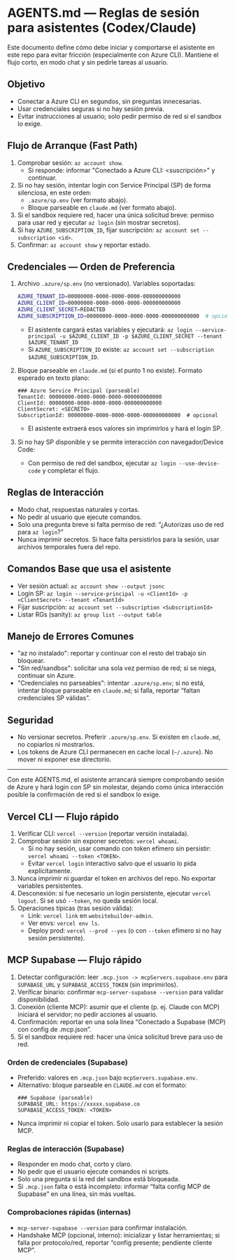 # AGENTS.md — Reglas de sesión para asistentes (Codex/Claude)

Este documento define cómo debe iniciar y comportarse el asistente en este repo para evitar fricción (especialmente con Azure CLI). Mantiene el flujo corto, en modo chat y sin pedirle tareas al usuario.

## Objetivo
- Conectar a Azure CLI en segundos, sin preguntas innecesarias.
- Usar credenciales seguras si no hay sesión previa.
- Evitar instrucciones al usuario; solo pedir permiso de red si el sandbox lo exige.

## Flujo de Arranque (Fast Path)
1. Comprobar sesión: `az account show`.
   - Si responde: informar "Conectado a Azure CLI: <suscripción>" y continuar.
2. Si no hay sesión, intentar login con Service Principal (SP) de forma silenciosa, en este orden:
   - `.azure/sp.env` (ver formato abajo).
   - Bloque parseable en `claude.md` (ver formato abajo).
3. Si el sandbox requiere red, hacer una única solicitud breve: permiso para usar red y ejecutar `az login` (sin mostrar secretos).
4. Si hay `AZURE_SUBSCRIPTION_ID`, fijar suscripción: `az account set --subscription <id>`.
5. Confirmar: `az account show` y reportar estado.

## Credenciales — Orden de Preferencia
1. Archivo `.azure/sp.env` (no versionado). Variables soportadas:
   ```bash
   AZURE_TENANT_ID=00000000-0000-0000-0000-000000000000
   AZURE_CLIENT_ID=00000000-0000-0000-0000-000000000000
   AZURE_CLIENT_SECRET=REDACTED
   AZURE_SUBSCRIPTION_ID=00000000-0000-0000-0000-000000000000  # opcional
   ```
   - El asistente cargará estas variables y ejecutará:
     `az login --service-principal -u $AZURE_CLIENT_ID -p $AZURE_CLIENT_SECRET --tenant $AZURE_TENANT_ID`
   - Si `AZURE_SUBSCRIPTION_ID` existe: `az account set --subscription $AZURE_SUBSCRIPTION_ID`.

2. Bloque parseable en `claude.md` (si el punto 1 no existe). Formato esperado en texto plano:
   ```
   ### Azure Service Principal (parseable)
   TenantId: 00000000-0000-0000-0000-000000000000
   ClientId: 00000000-0000-0000-0000-000000000000
   ClientSecret: <SECRETO>
   SubscriptionId: 00000000-0000-0000-0000-000000000000  # opcional
   ```
   - El asistente extraerá esos valores sin imprimirlos y hará el login SP.

3. Si no hay SP disponible y se permite interacción con navegador/Device Code:
   - Con permiso de red del sandbox, ejecutar `az login --use-device-code` y completar el flujo.

## Reglas de Interacción
- Modo chat, respuestas naturales y cortas.
- No pedir al usuario que ejecute comandos.
- Solo una pregunta breve si falta permiso de red: “¿Autorizas uso de red para `az login`?”
- Nunca imprimir secretos. Si hace falta persistirlos para la sesión, usar archivos temporales fuera del repo.

## Comandos Base que usa el asistente
- Ver sesión actual: `az account show --output jsonc`
- Login SP: `az login --service-principal -u <ClientId> -p <ClientSecret> --tenant <TenantId>`
- Fijar suscripción: `az account set --subscription <SubscriptionId>`
- Listar RGs (sanity): `az group list --output table`

## Manejo de Errores Comunes
- "az no instalado": reportar y continuar con el resto del trabajo sin bloquear.
- "Sin red/sandbox": solicitar una sola vez permiso de red; si se niega, continuar sin Azure.
- "Credenciales no parseables": intentar `.azure/sp.env`; si no está, intentar bloque parseable en `claude.md`; si falla, reportar “faltan credenciales SP válidas”.

## Seguridad
- No versionar secretos. Preferir `.azure/sp.env`. Si existen en `claude.md`, no copiarlos ni mostrarlos.
- Los tokens de Azure CLI permanecen en cache local (`~/.azure`). No mover ni exponer ese directorio.

---

Con este AGENTS.md, el asistente arrancará siempre comprobando sesión de Azure y hará login con SP sin molestar, dejando como única interacción posible la confirmación de red si el sandbox lo exige.

## Vercel CLI — Flujo rápido
1. Verificar CLI: `vercel --version` (reportar versión instalada).
2. Comprobar sesión sin exponer secretos: `vercel whoami`.
   - Si no hay sesión, usar comando con token efímero sin persistir: `vercel whoami --token <TOKEN>`.
   - Evitar `vercel login` interactivo salvo que el usuario lo pida explícitamente.
3. Nunca imprimir ni guardar el token en archivos del repo. No exportar variables persistentes.
4. Desconexión: si fue necesario un login persistente, ejecutar `vercel logout`. Si se usó `--token`, no queda sesión local.
5. Operaciones típicas (tras sesión válida):
   - Link: `vercel link` en `websitebuilder-admin`.
   - Ver envs: `vercel env ls`.
   - Deploy prod: `vercel --prod --yes` (o con `--token` efímero si no hay sesión persistente).

## MCP Supabase — Flujo rápido
1. Detectar configuración: leer `.mcp.json -> mcpServers.supabase.env` para `SUPABASE_URL` y `SUPABASE_ACCESS_TOKEN` (sin imprimirlos).
2. Verificar binario: confirmar `mcp-server-supabase --version` para validar disponibilidad.
3. Conexión (cliente MCP): asumir que el cliente (p. ej. Claude con MCP) iniciará el servidor; no pedir acciones al usuario.
4. Confirmación: reportar en una sola línea “Conectado a Supabase (MCP) con config de .mcp.json”.
5. Si el sandbox requiere red: hacer una única solicitud breve para uso de red.

### Orden de credenciales (Supabase)
- Preferido: valores en `.mcp.json` bajo `mcpServers.supabase.env`.
- Alternativo: bloque parseable en `CLAUDE.md` con el formato:
  ```
  ### Supabase (parseable)
  SUPABASE_URL: https://xxxxx.supabase.co
  SUPABASE_ACCESS_TOKEN: <TOKEN>
  ```
- Nunca imprimir ni copiar el token. Solo usarlo para establecer la sesión MCP.

### Reglas de interacción (Supabase)
- Responder en modo chat, corto y claro.
- No pedir que el usuario ejecute comandos ni scripts.
- Solo una pregunta si la red del sandbox está bloqueada.
- Si `.mcp.json` falta o está incompleto: informar “falta config MCP de Supabase” en una línea, sin más vueltas.

### Comprobaciones rápidas (internas)
- `mcp-server-supabase --version` para confirmar instalación.
- Handshake MCP (opcional, interno): inicializar y listar herramientas; si falla por protocolo/red, reportar “config presente; pendiente cliente MCP”.
